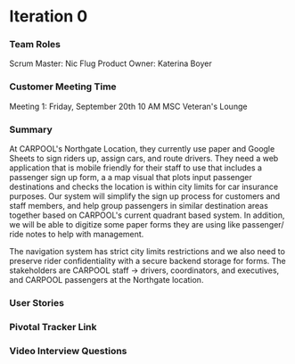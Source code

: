 # Iteration 0

### Team Roles
Scrum Master:   Nic Flug
Product Owner:  Katerina Boyer

### Customer Meeting Time
Meeting 1:  Friday, September 20th 10 AM
            MSC Veteran's Lounge

### Summary
At CARPOOL's Northgate Location, they currently use paper and Google Sheets to sign riders up, assign cars, and route drivers. They need a web application that is mobile friendly for their staff to use that includes a passenger sign up form, a a map visual that plots input passenger destinations and checks the location is within city limits for car insurance purposes. Our system will simplify the sign up process for customers and staff members, and help group passengers in similar destination areas together based on CARPOOL's current quadrant based system. In addition, we will be able to digitize some paper forms they are using like passenger/ ride notes to help with management.

The navigation system has strict city limits restrictions and we also need to preserve rider confidentiality with a secure backend storage for forms. The stakeholders are CARPOOL staff -> drivers, coordinators, and executives, and CARPOOL passengers at the Northgate location.

### User Stories


### Pivotal Tracker Link


### Video Interview Questions



